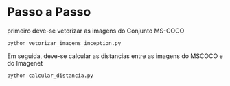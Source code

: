 # Passo a Passo

primeiro deve-se vetorizar as imagens do Conjunto MS-COCO 

`python vetorizar_imagens_inception.py`

Em seguida, deve-se calcular as distancias entre as imagens do MSCOCO e do Imagenet

`python calcular_distancia.py`